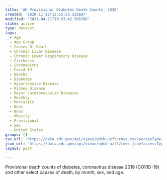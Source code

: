 ```yaml
---
title: 'AH Provisional Diabetes Death Counts, 2020'
created: '2020-11-12T12:15:53.126607'
modified: '2021-04-21T19:33:42.566786'
state: active
type: dataset
tags:
  - Age
  - Age Group
  - Causes Of Death
  - Chronic Liver Disease
  - Chronic Lower Respiratory Disease
  - Cirrhosis
  - Coronavirus
  - Covid 19
  - Deaths
  - Diabetes
  - Hypertensive Disease
  - Kidney Disease
  - Major Cardiovascular Diseases
  - Monthly
  - Mortality
  - Nchs
  - Nvss
  - Obesity
  - Provisional
  - Sex
  - United States
groups: []
csv_url: 'https://data.cdc.gov/api/views/qdcb-uzft/rows.csv?accessType=DOWNLOAD'
json_url: 'https://data.cdc.gov/api/views/qdcb-uzft/rows.json?accessType=DOWNLOAD'
layout: post

---
```

Provisional death counts of diabetes, coronavirus disease 2019 (COVID-19) and other select causes of death, by month, sex, and age.
